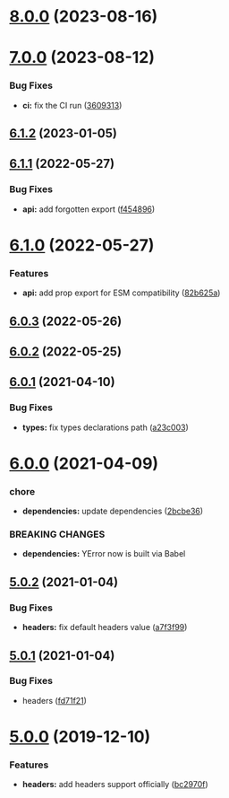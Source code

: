 # [8.0.0](https://github.com/nfroidure/yhttperror/compare/v7.0.0...v8.0.0) (2023-08-16)



# [7.0.0](https://github.com/nfroidure/yhttperror/compare/v6.1.2...v7.0.0) (2023-08-12)


### Bug Fixes

* **ci:** fix the CI run ([3609313](https://github.com/nfroidure/yhttperror/commit/360931362c0d55f7d55a75e7c3a9d1f93097298a))



## [6.1.2](https://github.com/nfroidure/yhttperror/compare/v6.1.1...v6.1.2) (2023-01-05)



## [6.1.1](https://github.com/nfroidure/yhttperror/compare/v6.1.0...v6.1.1) (2022-05-27)


### Bug Fixes

* **api:** add forgotten export ([f454896](https://github.com/nfroidure/yhttperror/commit/f454896c115e04def7d11f235c9fdc9a91b8bfc8))



# [6.1.0](https://github.com/nfroidure/yhttperror/compare/v6.0.3...v6.1.0) (2022-05-27)


### Features

* **api:** add prop export for ESM compatibility ([82b625a](https://github.com/nfroidure/yhttperror/commit/82b625a1cf65a40d7e042813931b4edcaf291510))



## [6.0.3](https://github.com/nfroidure/yhttperror/compare/v6.0.2...v6.0.3) (2022-05-26)



## [6.0.2](https://github.com/nfroidure/yhttperror/compare/v6.0.1...v6.0.2) (2022-05-25)



## [6.0.1](https://github.com/SimpliField/yhttperror/compare/v6.0.0...v6.0.1) (2021-04-10)


### Bug Fixes

* **types:** fix types declarations path ([a23c003](https://github.com/SimpliField/yhttperror/commit/a23c003d8d08f5b44c6142f911d492319f1c3851))



# [6.0.0](https://github.com/SimpliField/yhttperror/compare/v5.0.2...v6.0.0) (2021-04-09)


### chore

* **dependencies:** update dependencies ([2bcbe36](https://github.com/SimpliField/yhttperror/commit/2bcbe36c4b0038185debbd12a273e30722cd7cb5))


### BREAKING CHANGES

* **dependencies:** YError now is built via Babel



## [5.0.2](https://github.com/SimpliField/yhttperror/compare/v5.0.1...v5.0.2) (2021-01-04)


### Bug Fixes

* **headers:** fix default headers value ([a7f3f99](https://github.com/SimpliField/yhttperror/commit/a7f3f9998e00f4037ae7aa606c825e51e825975f))



## [5.0.1](https://github.com/SimpliField/yhttperror/compare/v5.0.0...v5.0.1) (2021-01-04)


### Bug Fixes

* headers ([fd71f21](https://github.com/SimpliField/yhttperror/commit/fd71f2101ab89a233f8a4b49b52674c1f892ff0b))



# [5.0.0](https://github.com/SimpliField/yhttperror/compare/v4.0.0...v5.0.0) (2019-12-10)


### Features

* **headers:** add headers support officially ([bc2970f](https://github.com/SimpliField/yhttperror/commit/bc2970fce16f21529b50453c38d39ea011bc6587))



